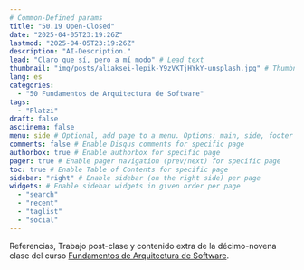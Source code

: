 ```yaml
---
# Common-Defined params
title: "50.19 Open-Closed"
date: "2025-04-05T23:19:26Z"
lastmod: "2025-04-05T23:19:26Z"
description: "AI-Description."
lead: "Claro que sí, pero a mí modo" # Lead text
thumbnail: "img/posts/aliaksei-lepik-Y9zVKTjHYkY-unsplash.jpg" # Thumbnail image
lang: es
categories:
  - "50 Fundamentos de Arquitectura de Software"
tags:
  - "Platzi"
draft: false
asciinema: false
menu: side # Optional, add page to a menu. Options: main, side, footer
comments: false # Enable Disqus comments for specific page
authorbox: true # Enable authorbox for specific page
pager: true # Enable pager navigation (prev/next) for specific page
toc: true # Enable Table of Contents for specific page
sidebar: "right" # Enable sidebar (on the right side) per page
widgets: # Enable sidebar widgets in given order per page
  - "search"
  - "recent"
  - "taglist"
  - "social"
---
```


Referencias, Trabajo post-clase y contenido extra de la décimo-novena clase del curso [Fundamentos de Arquitectura de Software](https://platzi.com/). 

<!--more-->

